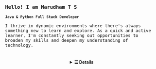   <h3>
    <samp>
      Hello! I am 
      <b>Marudham T S</b>
      <br>
    </samp>  
  </h3>

**`Java & Python Full Stack Developer`**
  <p>
    <samp>
      I thrive in dynamic environments where there's always something new to learn and explore. As a quick and active learner, I'm constantly seeking out opportunities to broaden my skills and deepen my understanding of technology.
    </samp>
  </p>
<!--   <hr> -->

#
<details>
<!--   <summary align="center"><b> View Details.</b></summary> -->
  <summary align="center"><b>&#9776; Details</b></summary>
  <h3>  Languages and Tools</h3>
    <img align="left" alt="Java" width="30px" style="padding-right:10px;" src="https://cdn.jsdelivr.net/gh/devicons/devicon@latest/icons/java/java-original.svg" />
    <img align="left" alt="Python" width="30px" style="padding-right:10px;" src="https://cdn.jsdelivr.net/gh/devicons/devicon@latest/icons/python/python-original.svg" />
    <img align="left" alt="Javascript" width="30px" style="padding-right:10px;" src="https://cdn.jsdelivr.net/gh/devicons/devicon@latest/icons/javascript/javascript-original.svg" />
    <img align="left" alt="HTML" width="30px" style="padding-right:10px;" src="https://cdn.jsdelivr.net/gh/devicons/devicon@latest/icons/html5/html5-original.svg" />
    <img align="left" alt="CSS" width="30px" style="padding-right:10px;" src="https://cdn.jsdelivr.net/gh/devicons/devicon@latest/icons/css3/css3-original.svg" />
    <img align="left" alt="MySQL" width="30px" style="padding-right:10px;" src="https://cdn.jsdelivr.net/gh/devicons/devicon@latest/icons/mysql/mysql-original.svg" />
    <img align="left" alt="Spring Boot" width="30px" style="padding-right:10px;" src="https://cdn.jsdelivr.net/gh/devicons/devicon@latest/icons/spring/spring-original.svg" />
    <img align="left" alt="React" width="30px" style="padding-right:10px;" src="https://cdn.jsdelivr.net/gh/devicons/devicon@latest/icons/react/react-original.svg" />
    <img align="left" alt="Hibernate" width="30px" style="padding-right:10px;" src="https://cdn.jsdelivr.net/gh/devicons/devicon@latest/icons/hibernate/hibernate-original.svg" />
    <img align="left" alt="Maven" width="30px" style="padding-right:10px;" src="https://cdn.jsdelivr.net/gh/devicons/devicon@latest/icons/maven/maven-original.svg" />
    <img align="left" alt="Github" width="30px" style="padding-right:10px;" src="https://cdn.jsdelivr.net/gh/devicons/devicon@latest/icons/github/github-original.svg" />
    <img align="left" alt="Postman" width="30px" style="padding-right:10px;" src="https://cdn.jsdelivr.net/gh/devicons/devicon@latest/icons/postman/postman-original.svg" />
<br>
    
#
  
### Resume
  <samp>
  For additional information, refer to my <a targrt="_blank" href="https://drive.google.com/file/d/13KYmKt1PcTed6czbEjrdhdZZDZnpgJ0E/view?usp=sharing">resume</a>.
  </samp>

#
<h3>Contact Me</h3>
    📧 Email: <a href="mailto:marudham369@gmail.com">marudham369@gmail.com</a>  

#

### Links
<a href="https://www.linkedin.com/in/marudham-t-s" target="_blank">LinkedIn</a> | 
<a href="https://github.com/Marudham" target="_blank">GitHub</a> | 
<a href="https://www.hackerrank.com/profile/marudham369" target="_blank">HackerRank</a>

#  
<details>
  <summary><b>My Github Stats</b></summary><br>
  
  ![Marudham's Stats](https://github-readme-stats.vercel.app/api?username=Marudham&theme=vue-dark&show_icons=true&hide_border=true&count_private=true)
  ![Marudham's Top Languages](https://github-readme-stats.vercel.app/api/top-langs/?username=Marudham&theme=vue-dark&show_icons=true&hide_border=true&layout=compact)
  </details>
